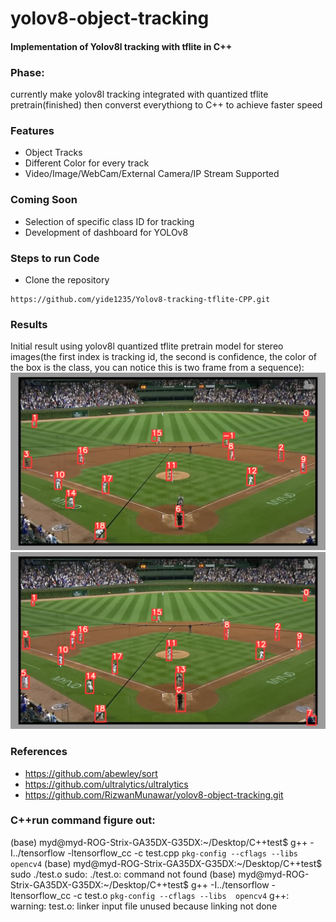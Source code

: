 # yolov8-object-tracking
#### Implementation of Yolov8l tracking with tflite in C++


### Phase:
currently make yolov8l tracking integrated with quantized tflite pretrain(finished)
then converst everythiong to C++ to achieve faster speed

### Features
- Object Tracks
- Different Color for every track
- Video/Image/WebCam/External Camera/IP Stream Supported

### Coming Soon
- Selection of specific class ID for tracking
- Development of dashboard for YOLOv8

### Steps to run Code

- Clone the repository
```
https://github.com/yide1235/Yolov8-tracking-tflite-CPP.git
```

### Results
Initial result using yolov8l quantized tflite pretrain model for stereo images(the first index is tracking id, the second is confidence, the color of the box is the class, you can notice this is two frame from a sequence):
![](./assets/1.png)
![](./assets/2.png)


### References
- https://github.com/abewley/sort
- https://github.com/ultralytics/ultralytics
- https://github.com/RizwanMunawar/yolov8-object-tracking.git



### C++run command figure out:


(base) myd@myd-ROG-Strix-GA35DX-G35DX:~/Desktop/C++test$ g++ -I../tensorflow -ltensorflow_cc -c test.cpp `pkg-config --cflags --libs opencv4`
(base) myd@myd-ROG-Strix-GA35DX-G35DX:~/Desktop/C++test$ sudo ./test.o
sudo: ./test.o: command not found
(base) myd@myd-ROG-Strix-GA35DX-G35DX:~/Desktop/C++test$ g++ -I../tensorflow -ltensorflow_cc -c test.o `pkg-config --cflags --libs 
opencv4`
g++: warning: test.o: linker input file unused because linking not done
